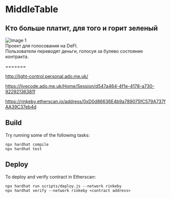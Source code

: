 # MiddleTable  
## Кто больше платит, для того и горит зеленый  
![Image 1](https://cdnn21.img.ria.ru/images/149838/74/1498387412_0:46:6000:3421_600x0_80_0_0_2c925726e520691c5bc9421df53a344c.jpg)  
Проект для голосования на  DeFI.  
Пользователи переводят деньги, голосуя за булево состояние контракта.  

=======

http://light-control.personal.ado.me.uk/

https://livecode.ado.me.uk/Home/Session/d547a464-4f1e-4178-a730-92292136381f  
  
https://rinkeby.etherscan.io/address/0xD0d86636E4b9a789075fC579A737fAA39C37eb4d

## Build

Try running some of the following tasks:

```shell
npx hardhat compile
npx hardhat test
```

## Deploy

To deploy and verify contract in Etherscan:

```shell
npx hardhat run scripts/deploy.js --network rinkeby
npx hardhat verify --network rinkeby <contract address>
```
